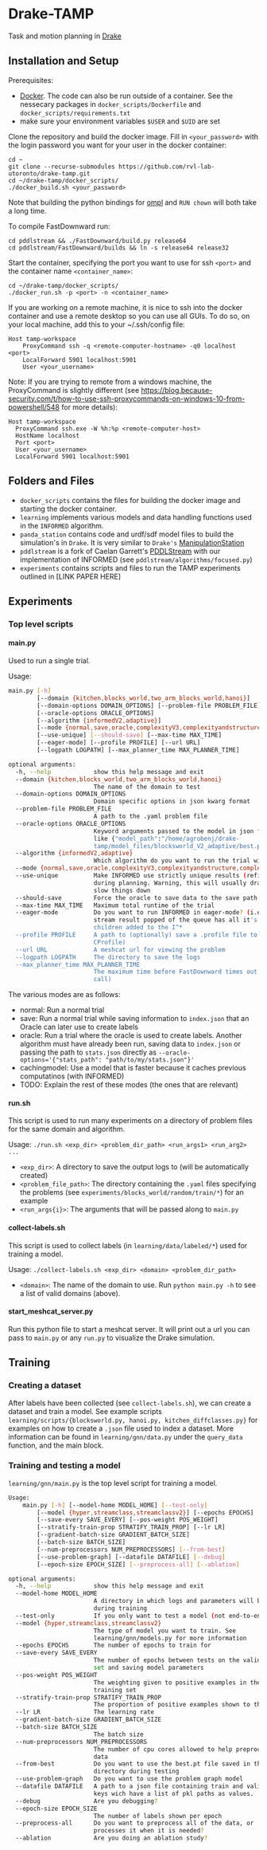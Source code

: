 # Drake-TAMP 

Task and motion planning in [Drake](https://drake.mit.edu/)

## Installation and Setup

Prerequisites:
- [Docker](https://docs.docker.com/get-docker/). The code can also be run outside of a container. See the nessecary packages in `docker_scripts/Dockerfile` and `docker_scripts/requirements.txt`
- make sure your environment variables `$USER` and `$UID` are set

Clone the repository and build the docker image. Fill in `<your_password>` with the login password you want for your user in the docker container:

```
cd ~
git clone --recurse-submodules https://github.com/rvl-lab-utoronto/drake-tamp.git
cd ~/drake-tamp/docker_scripts/
./docker_build.sh <your_password>
```

Note that building the python bindings for [ompl](https://github.com/ompl/ompl) and `RUN chown` will both take a long time.

To compile FastDownward run:

```
cd pddlstream && ./FastDownward/build.py release64
cd pddlstream/FastDownward/builds && ln -s release64 release32
```

Start the container, specifying the port you want to use for ssh `<port>` and the container name `<container_name>`:

```
cd ~/drake-tamp/docker_scripts/
./docker_run.sh -p <port> -n <container_name>
```

If you are working on a remote machine, it is nice to ssh into the docker container and use a remote desktop  so you can use all GUIs. To do so, on your local machine, add this to your ~/.ssh/config file:

```
Host tamp-workspace
    ProxyCommand ssh -q <remote-computer-hostname> -q0 localhost <port>
    LocalForward 5901 localhost:5901
    User <your_username>
```

Note: If you are trying to remote from a windows machine, the ProxyCommand is slightly different (see https://blog.because-security.com/t/how-to-use-ssh-proxycommands-on-windows-10-from-powershell/548 for more details):

```
Host tamp-workspace
  ProxyCommand ssh.exe -W %h:%p <remote-computer-host>
  HostName localhost 
  Port <port>
  User <your_username>
  LocalForward 5901 localhost:5901
```

## Folders and Files

- `docker_scripts` contains the files for building the docker image and starting the docker container.
- `learning` implements various models and data handling functions used in the `INFORMED` algorithm.
- `panda_station` contains code and urdf/sdf model files to build the simulation's in `Drake`. It is very similar to `Drake's` [ManipulationStation](https://github.com/RobotLocomotion/drake/blob/0995c9527dac6aa743b259319b26bf7249393b17/examples/manipulation_station/manipulation_station.cc)
- `pddlstream` is a fork of Caelan Garrett's [PDDLStream](https://github.com/caelan/pddlstream) with our implementation of INFORMED (see `pddlstream/algorithms/focused.py`)
- `experiments` contains scripts and files to run the TAMP experiments outlined in [LINK PAPER HERE]

## Experiments

### Top level scripts

#### main.py

Used to run a single trial.

Usage: 
``` bash
main.py [-h]
        [--domain {kitchen,blocks_world,two_arm_blocks_world,hanoi}]
        [--domain-options DOMAIN_OPTIONS] [--problem-file PROBLEM_FILE]
        [--oracle-options ORACLE_OPTIONS]
        [--algorithm {informedV2,adaptive}]
        [--mode {normal,save,oracle,complexityV3,complexityandstructure,complexitycollector,oracleexpansion,oraclemodel,model,cachingmodel,multiheadmodel,complexityoracle}]
        [--use-unique] [--should-save] [--max-time MAX_TIME]
        [--eager-mode] [--profile PROFILE] [--url URL]
        [--logpath LOGPATH] [--max_planner_time MAX_PLANNER_TIME]

optional arguments:
  -h, --help            show this help message and exit
  --domain {kitchen,blocks_world,two_arm_blocks_world,hanoi}
                        The name of the domain to test
  --domain-options DOMAIN_OPTIONS
                        Domain specific options in json kwarg format
  --problem-file PROBLEM_FILE
                        A path to the .yaml problem file
  --oracle-options ORACLE_OPTIONS
                        Keyword arguments passed to the model in json format,
                        like {"model_path":"/home/agrobenj/drake-
                        tamp/model_files/blocksworld_V2_adaptive/best.pt"}
  --algorithm {informedV2,adaptive}
                        Which algorithm do you want to run the trial with?
  --mode {normal,save,oracle,complexityV3,complexityandstructure,complexitycollector,oracleexpansion,oraclemodel,model,cachingmodel,multiheadmodel,complexityoracle}
  --use-unique          Make INFORMED use strictly unique results (refined)
                        during planning. Warning, this will usually drasically
                        slow things down
  --should-save         Force the oracle to save data to the save path
  --max-time MAX_TIME   Maximum total runtime of the trial
  --eager-mode          Do you want to run INFORMED in eager-mode? (i.e every
                        stream result popped of the queue has all it's
                        children added to the I^*
  --profile PROFILE     A path to (optionally) save a .profile file to (from
                        CProfile)
  --url URL             A meshcat url for viewing the problem
  --logpath LOGPATH     The directory to save the logs
  --max_planner_time MAX_PLANNER_TIME
                        The maximum time before FastDownward times out (per
                        call)
```

The various modes are as follows:

- normal: Run a normal trial
- save: Run a normal trial while saving information to `index.json` that an Oracle can later use to create labels
- oracle: Run a trial where the oracle is used to create labels. Another algorithm must have already been run, saving data to `index.json` or passing the path to `stats.json` directly as `--oracle-options='{"stats_path": "path/to/my/stats.json"}'`
- cachingmodel: Use a model that is faster because it caches previous computatinos (with INFORMED) 
- TODO: Explain the rest of these modes (the ones that are relevant)

#### run.sh

This script is used to run many experiments on a directory of problem files for the same domain and algorithm.

Usage:
`./run.sh <exp_dir> <problem_dir_path> <run_args1> <run_arg2> ...`

- `<exp_dir>`: A directory to save the output logs to (will be automatically created)
- `<problem_file_path>`: The directory containing the `.yaml` files specifying the problems (see `experiments/blocks_world/random/train/*`) for an example
- `<run_args{i}>`: The arguments that will be passed along to `main.py`

#### collect-labels.sh

This script is used to collect labels (in `learning/data/labeled/*`) used for training a model.

Usage:
`./collect-labels.sh <exp_dir> <domain> <problem_dir_path>`
- `<domain>`: The name of the domain to use. Run `python main.py -h` to see a list of valid domains (above).

#### start_meshcat_server.py

Run this python file to start a meshcat server. It will print out a url you can pass to `main.py` or any `run.py` to visualize the Drake simulation.

## Training

### Creating a dataset

After labels have been collected (see `collect-labels.sh`), we can create a dataset and train a model.
See example scripts `learning/scripts/{blocksworld.py, hanoi.py, kitchen_diffclasses.py}` for 
examples on how to create a `.json` file used to index a dataset. More information can be found in
`learning/gnn/data.py` under the `query_data` function, and the main block.

### Training and testing a model

`learning/gnn/main.py` is the top level script for training a model.

``` bash
Usage:
    main.py [-h] [--model-home MODEL_HOME] [--test-only]
        [--model {hyper,streamclass,streamclassv2}] [--epochs EPOCHS]
        [--save-every SAVE_EVERY] [--pos-weight POS_WEIGHT]
        [--stratify-train-prop STRATIFY_TRAIN_PROP] [--lr LR]
        [--gradient-batch-size GRADIENT_BATCH_SIZE]
        [--batch-size BATCH_SIZE]
        [--num-preprocessors NUM_PREPROCESSORS] [--from-best]
        [--use-problem-graph] [--datafile DATAFILE] [--debug]
        [--epoch-size EPOCH_SIZE] [--preprocess-all] [--ablation]

optional arguments:
  -h, --help            show this help message and exit
  --model-home MODEL_HOME
                        A directory in which logs and parameters will be saved
                        during training
  --test-only           If you only want to test a model (not end-to-end)
  --model {hyper,streamclass,streamclassv2}
                        The type of model you want to train. See
                        learning/gnn/models.py for more information
  --epochs EPOCHS       The number of epochs to train for
  --save-every SAVE_EVERY
                        The number of epochs between tests on the validation
                        set and saving model parameters
  --pos-weight POS_WEIGHT
                        The weighting given to positive examples in the
                        training set
  --stratify-train-prop STRATIFY_TRAIN_PROP
                        The proportion of positive examples shown to the model
  --lr LR               The learning rate
  --gradient-batch-size GRADIENT_BATCH_SIZE
  --batch-size BATCH_SIZE
                        The batch size
  --num-preprocessors NUM_PREPROCESSORS
                        The number of cpu cores allowed to help preprocess the
                        data
  --from-best           Do you want to use the best.pt file saved in the model
                        directory during testing
  --use-problem-graph   Do you want to use the problem graph model
  --datafile DATAFILE   A path to a json file containing train and validation
                        keys wich have a list of pkl paths as values.
  --debug               Are you debugging?
  --epoch-size EPOCH_SIZE
                        The number of labels shown per epoch
  --preprocess-all      Do you want to preprocess all of the data, or
                        processes it when it is needed?
  --ablation            Are you doing an ablation study?
```
